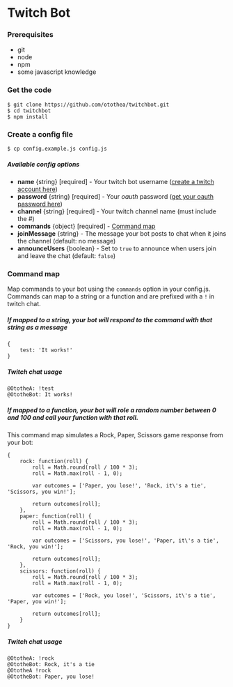 # Twitch Bot

### Prerequisites

- git
- node
- npm
- some javascript knowledge

### Get the code

```
$ git clone https://github.com/otothea/twitchbot.git
$ cd twitchbot
$ npm install
```

### Create a config file

```
$ cp config.example.js config.js
```

##### Available config options

- **name** {string} [required] - Your twitch bot username ([create a twitch account here](https://twitch.tv/signup))
- **password** {string} [required] - Your *oauth* password ([get your oauth password here](https://twitchapps/tmi))
- **channel** {string} [required] - Your twitch channel name (must include the #)
- **commands** {object} [required] - [Command map](#command-map)
- **joinMessage** {string} - The message your bot posts to chat when it joins the channel (default: no message)
- **announceUsers** {boolean} - Set to `true` to announce when users join and leave the chat (default: `false`)

### Command map

Map commands to your bot using the `commands` option in your config.js. Commands can map to a string or a function and are prefixed with a `!` in twitch chat.

##### If mapped to a string, your bot will respond to the command with that string as a message

```
{
    test: 'It works!'
}
```

##### Twitch chat usage

```
@OtotheA: !test
@OtotheBot: It works!
```

##### If mapped to a function, your bot will role a random number between 0 and 100 and call your function with that roll.

This command map simulates a Rock, Paper, Scissors game response from your bot:

```
{
    rock: function(roll) {
        roll = Math.round(roll / 100 * 3);
        roll = Math.max(roll - 1, 0);
 
        var outcomes = ['Paper, you lose!', 'Rock, it\'s a tie', 'Scissors, you win!'];
 
        return outcomes[roll];
    },
    paper: function(roll) {
        roll = Math.round(roll / 100 * 3);
        roll = Math.max(roll - 1, 0);
 
        var outcomes = ['Scissors, you lose!', 'Paper, it\'s a tie', 'Rock, you win!'];
 
        return outcomes[roll];
    },
    scissors: function(roll) {
        roll = Math.round(roll / 100 * 3);
        roll = Math.max(roll - 1, 0);
 
        var outcomes = ['Rock, you lose!', 'Scissors, it\'s a tie', 'Paper, you win!'];
 
        return outcomes[roll];
    }
}
```

##### Twitch chat usage

```
@OtotheA: !rock
@OtotheBot: Rock, it's a tie
@OtotheA !rock
@OtotheBot: Paper, you lose!
```
